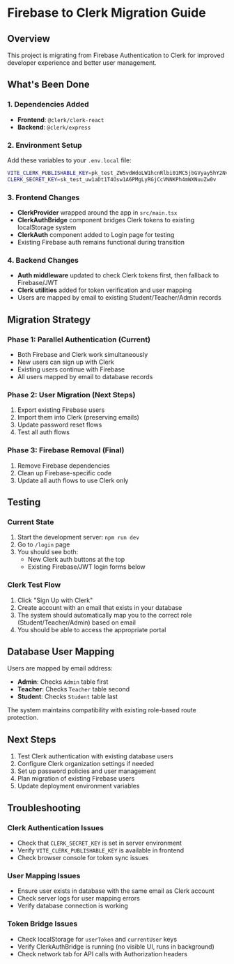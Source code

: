 # Firebase to Clerk Migration Guide

## Overview
This project is migrating from Firebase Authentication to Clerk for improved developer experience and better user management.

## What's Been Done

### 1. Dependencies Added
- **Frontend**: `@clerk/clerk-react` 
- **Backend**: `@clerk/express`

### 2. Environment Setup
Add these variables to your `.env.local` file:
```bash
VITE_CLERK_PUBLISHABLE_KEY=pk_test_ZW5vdWdoLW1hcnRlbi01MC5jbGVyay5hY2NvdW50cy5kZXYk
CLERK_SECRET_KEY=sk_test_uw1aDt1T4Osw1A6PMgLyRGjCcVNNKPh4mWXNuuZw0v
```

### 3. Frontend Changes
- **ClerkProvider** wrapped around the app in `src/main.tsx`
- **ClerkAuthBridge** component bridges Clerk tokens to existing localStorage system
- **ClerkAuth** component added to Login page for testing
- Existing Firebase auth remains functional during transition

### 4. Backend Changes
- **Auth middleware** updated to check Clerk tokens first, then fallback to Firebase/JWT
- **Clerk utilities** added for token verification and user mapping
- Users are mapped by email to existing Student/Teacher/Admin records

## Migration Strategy

### Phase 1: Parallel Authentication (Current)
- Both Firebase and Clerk work simultaneously
- New users can sign up with Clerk
- Existing users continue with Firebase
- All users mapped by email to database records

### Phase 2: User Migration (Next Steps)
1. Export existing Firebase users
2. Import them into Clerk (preserving emails)
3. Update password reset flows
4. Test all auth flows

### Phase 3: Firebase Removal (Final)
1. Remove Firebase dependencies
2. Clean up Firebase-specific code
3. Update all auth flows to use Clerk only

## Testing

### Current State
1. Start the development server: `npm run dev`
2. Go to `/login` page
3. You should see both:
   - New Clerk auth buttons at the top
   - Existing Firebase/JWT login forms below

### Clerk Test Flow
1. Click "Sign Up with Clerk"
2. Create account with an email that exists in your database
3. The system should automatically map you to the correct role (Student/Teacher/Admin) based on email
4. You should be able to access the appropriate portal

## Database User Mapping

Users are mapped by email address:
- **Admin**: Checks `Admin` table first
- **Teacher**: Checks `Teacher` table second  
- **Student**: Checks `Student` table last

The system maintains compatibility with existing role-based route protection.

## Next Steps

1. Test Clerk authentication with existing database users
2. Configure Clerk organization settings if needed
3. Set up password policies and user management
4. Plan migration of existing Firebase users
5. Update deployment environment variables

## Troubleshooting

### Clerk Authentication Issues
- Check that `CLERK_SECRET_KEY` is set in server environment
- Verify `VITE_CLERK_PUBLISHABLE_KEY` is available in frontend
- Check browser console for token sync issues

### User Mapping Issues
- Ensure user exists in database with the same email as Clerk account
- Check server logs for user mapping errors
- Verify database connection is working

### Token Bridge Issues
- Check localStorage for `userToken` and `currentUser` keys
- Verify ClerkAuthBridge is running (no visible UI, runs in background)
- Check network tab for API calls with Authorization headers
